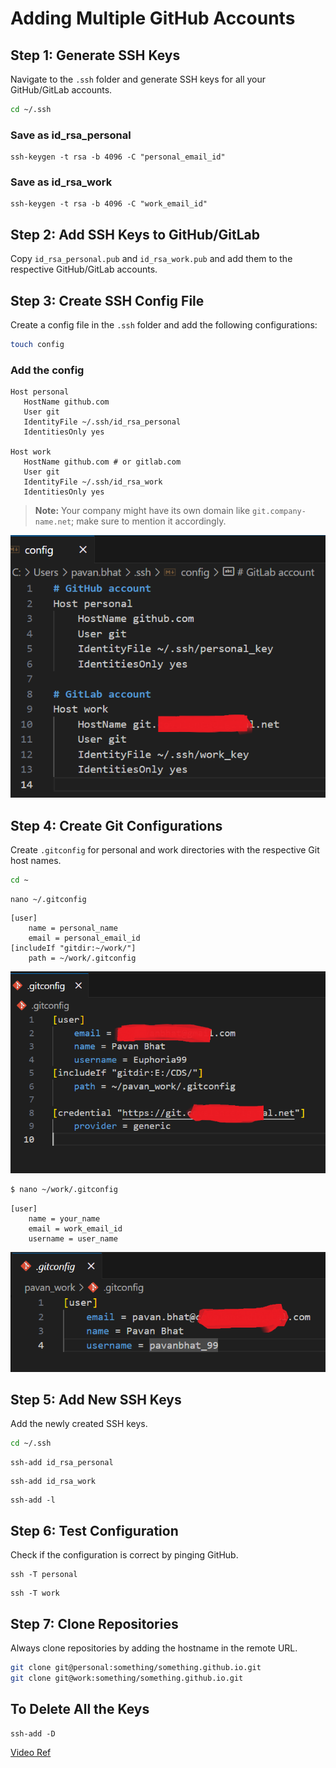 
# Adding Multiple GitHub Accounts

## Step 1: Generate SSH Keys

Navigate to the `.ssh` folder and generate SSH keys for all your GitHub/GitLab accounts.

```bash
cd ~/.ssh
```

### Save as id_rsa_personal
```
ssh-keygen -t rsa -b 4096 -C "personal_email_id"
```

### Save as id_rsa_work

```
ssh-keygen -t rsa -b 4096 -C "work_email_id"
```

## Step 2: Add SSH Keys to GitHub/GitLab

Copy `id_rsa_personal.pub` and `id_rsa_work.pub` and add them to the respective GitHub/GitLab accounts.

## Step 3: Create SSH Config File

Create a config file in the `.ssh` folder and add the following configurations:

```bash
touch config
```

### Add the config

```plaintext
Host personal
   HostName github.com
   User git
   IdentityFile ~/.ssh/id_rsa_personal
   IdentitiesOnly yes

Host work
   HostName github.com # or gitlab.com
   User git
   IdentityFile ~/.ssh/id_rsa_work
   IdentitiesOnly yes
```

> **Note:** Your company might have its own domain like `git.company-name.net`; make sure to mention it accordingly.


![ssh config in .ssh](assets/configfile.png)

## Step 4: Create Git Configurations

Create `.gitconfig` for personal and work directories with the respective Git host names.

```bash
cd ~
```

```
nano ~/.gitconfig
```

```plaintext
[user]
    name = personal_name
    email = personal_email_id
[includeIf "gitdir:~/work/"]
    path = ~/work/.gitconfig
```

![default git config](assets/gitconfig.png)

```bash
$ nano ~/work/.gitconfig
```

```plaintext
[user]
    name = your_name
    email = work_email_id
    username = user_name
```

![work git config](assets/gitconfig-work.png)

## Step 5: Add New SSH Keys

Add the newly created SSH keys.

```bash
cd ~/.ssh
```
```
ssh-add id_rsa_personal
```
```
ssh-add id_rsa_work
```
```
ssh-add -l
```

## Step 6: Test Configuration

Check if the configuration is correct by pinging GitHub.

```
ssh -T personal
```
```
ssh -T work
```

## Step 7: Clone Repositories

Always clone repositories by adding the hostname in the remote URL.

```bash
git clone git@personal:something/something.github.io.git
git clone git@work:something/something.github.io.git
```

## To Delete All the Keys 

```
ssh-add -D
```



[Video Ref](https://www.youtube.com/watch?v=lLgWWtOk7gk)
